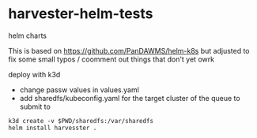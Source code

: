# harvester-helm-tests

helm charts

This is based on https://github.com/PanDAWMS/helm-k8s 
but adjusted to fix some small typos  / coomment out things that
don't yet owrk

deploy with k3d

* change passw values in values.yaml
* add sharedfs/kubeconfig.yaml for the target cluster of the queue to submit to

```
k3d create -v $PWD/sharedfs:/var/sharedfs
helm install harvesster .
```


